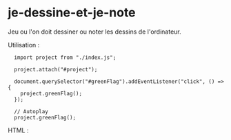 # je-dessine-et-je-note
Jeu ou l'on doit dessiner ou noter les dessins de l'ordinateur.

Utilisation :

      import project from "./index.js";

      project.attach("#project");

      document.querySelector("#greenFlag").addEventListener("click", () => {
        project.greenFlag();
      });

      // Autoplay
      project.greenFlag();

HTML :
      <div id="project"></div>
